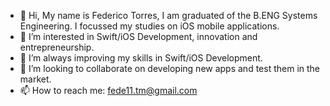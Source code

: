 - 👋 Hi, My name is Federico Torres, I am graduated of the B.ENG Systems Engineering. I focussed my studies on iOS mobile applications.
- 👀 I’m interested in Swift/iOS Development, innovation and entrepreneurship.
- 🌱 I’m always improving my skills in Swift/iOS Development.
- 💞️ I’m looking to collaborate on developing new apps and test them in the market.
- 📫 How to reach me: fede11.tm@gmail.com
